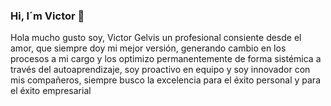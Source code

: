 ### Hi, I´m Victor 👋


Hola mucho gusto soy, Victor Gelvis un profesional consiente desde el amor, que siempre doy mi mejor versión, generando cambio en los procesos a mi cargo y los optimizo permanentemente de forma sistémica a través del autoaprendizaje, soy proactivo en equipo y soy innovador con mis compañeros, siempre busco la excelencia para el éxito personal y para el éxito empresarial

<!--
**Ohtico/Ohtico** is a ✨ _special_ ✨ repository because its `README.md` (this file) appears on your GitHub profile.

Here are some ideas to get you started:

- 🔭 I’m currently working on ...
- 🌱 I’m currently learning ...
- 👯 I’m looking to collaborate on ...
- 🤔 I’m looking for help with ...
- 💬 Ask me about ...
- 📫 How to reach me: ...
- 😄 Pronouns: ...
- ⚡ Fun fact: ...
-->
